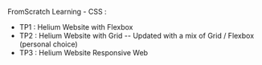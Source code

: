 FromScratch Learning - CSS :

- TP1 : Helium Website with Flexbox
- TP2 : Helium Website with Grid
  -- Updated with a mix of Grid / Flexbox (personal choice)
- TP3 : Helium Website Responsive Web
